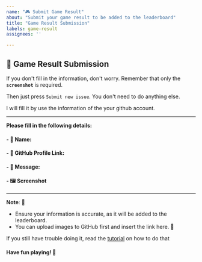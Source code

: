 ```yaml
---
name: "🎮 Submit Game Result"
about: "Submit your game result to be added to the leaderboard"
title: "Game Result Submission"
labels: game-result
assignees: ''

---
```


## 🎉 Game Result Submission

If you don't fill in the information, don't worry. Remember that only the **`screenshot`** is required.

Then just press `Submit new issue`. You don't need to do anything else.

I will fill it by use the information of the your github account.

---

**Please fill in the following details:**

#### - 👤 **Name**:  <!-- Enter your name here -->

#### - 🔗 **GitHub Profile Link**:  <!-- Enter your GitHub profile link here -->

#### - 💬 **Message**: <!-- Add a message about your experience -->

#### - 🖼️ **Screenshot**
<!-- Add your screenshot link here -->

---

**Note**: 🎯
- Ensure your information is accurate, as it will be added to the leaderboard.
- You can upload images to GitHub first and insert the link here. 📸

If you still have trouble doing it, read the <a href="https://github.com/Flutter-Journey/Fruit-Cutting-Game/blob/main/CONTRIBUTING.md">tutorial</a> on how to do that

#### Have fun playing! 🎉
